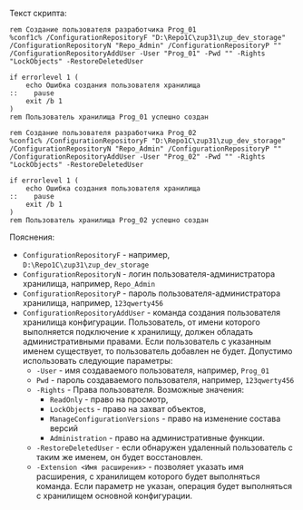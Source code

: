 Текст скрипта:

```@echo off
rem Создание пользователя разработчика Prog_01
%conf1c% /ConfigurationRepositoryF "D:\Repo1C\zup31\zup_dev_storage" /ConfigurationRepositoryN "Repo_Admin" /ConfigurationRepositoryP "" /ConfigurationRepositoryAddUser -User "Prog_01" -Pwd "" -Rights "LockObjects" -RestoreDeletedUser

if errorlevel 1 (
    echo Ошибка создания пользователя хранилища
::    pause
    exit /b 1
)
rem Пользователь хранилища Prog_01 успешно создан

rem Создание пользователя разработчика Prog_02
%conf1c% /ConfigurationRepositoryF "D:\Repo1C\zup31\zup_dev_storage" /ConfigurationRepositoryN "Repo_Admin" /ConfigurationRepositoryP "" /ConfigurationRepositoryAddUser -User "Prog_02" -Pwd "" -Rights "LockObjects" -RestoreDeletedUser

if errorlevel 1 (
    echo Ошибка создания пользователя хранилища
::    pause
    exit /b 1
)
rem Пользователь хранилища Prog_02 успешно создан
```
Пояснения:
* ```ConfigurationRepositoryF``` - например, ```D:\Repo1C\zup31\zup_dev_storage```
* ```ConfigurationRepositoryN``` - логин пользователя-администратора хранилища, например, ```Repo_Admin```
* ```ConfigurationRepositoryP``` - пароль пользователя-администратора хранилища, например, ```123qwerty456```
* ```ConfigurationRepositoryAddUser``` - команда создания пользователя хранилища конфигурации. Пользователь, от имени которого выполняется подключение к хранилищу, должен обладать административными правами. Если пользователь с указанным именем существует, то пользователь добавлен не будет. Допустимо использовать следующие параметры:
    * ```-User``` - имя создаваемого пользователя, например, ```Prog_01```
    * ```Pwd``` - пароль создаваемого пользователя, например, ```123qwerty456```
    * ```-Rights``` - Права пользователя. Возможные значения:
        * ```ReadOnly``` - право на просмотр,
        * ```LockObjects``` - право на захват объектов,
        * ```ManageConfigurationVersions``` - право на изменение состава версий
        * ```Administration``` - право на административные функции.
    * ```-RestoreDeletedUser``` - если обнаружен удаленный пользователь с таким же именем, он будет восстановлен.
    * ```-Extension <Имя расширения>``` - позволяет указать имя расширения, с хранилищем которого будет выполняться команда. Если параметр не указан, операция будет выполняться с хранилищем основной конфигурации.